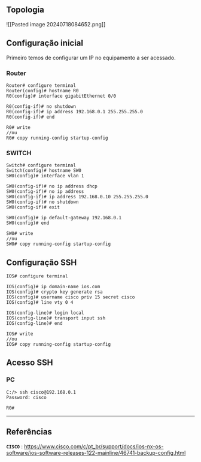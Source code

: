 ## Topologia
![[Pasted image 20240718084652.png]]

## Configuração inicial
Primeiro temos de configurar um IP no equipamento a ser acessado.

### Router
```IOS
Router# configure terminal
Router(config)# hostname R0
R0(config)# interface gigabitEthernet 0/0

R0(config-if)# no shutdown
R0(config-if)# ip address 192.168.0.1 255.255.255.0
R0(config-if)# end

R0# write
//ou
R0# copy running-config startup-config
```

### SWITCH
```IOS
Switch# configure terminal
Switch(config)# hostname SW0
SW0(config)# interface vlan 1

SW0(config-if)# no ip address dhcp
SW0(config-if)# no ip address
SW0(config-if)# ip address 192.168.0.10 255.255.255.0
SW0(config-if)# no shutdown
SW0(config-if)# exit

SW0(config)# ip default-gateway 192.168.0.1
SW0(config)# end

SW0# write
//ou
SW0# copy running-config startup-config
```


## Configuração SSH
```IOS
IOS# configure terminal

IOS(config)# ip domain-name ios.com
IOS(config)# crypto key generate rsa
IOS(config)# username cisco priv 15 secret cisco
IOS(config)# line vty 0 4

IOS(config-line)# login local
IOS(config-line)# transport input ssh
IOS(config-line)# end

IOS# write
//ou
IOS# copy running-config startup-config
```


## Acesso SSH

### PC
```PC
C:/> ssh cisco@192.168.0.1
Password: cisco

R0# 
```

---
## Referências

**`CISCO`** : https://www.cisco.com/c/pt_br/support/docs/ios-nx-os-software/ios-software-releases-122-mainline/46741-backup-config.html